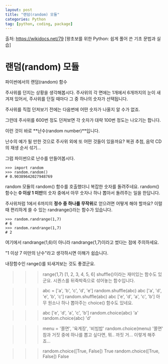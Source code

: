 ```yaml
---
layout: post
title: "랜덤(random) 모듈"
categories: Python
tag: [python, coding, package]
---
```


출처: https://wikidocs.net/79 [왕초보를 위한 Python: 쉽게 풀어 쓴 기초 문법과 실습]

# 랜덤(random) 모듈
파이썬에서의 랜덤(random) 함수

주사위를 던지는 상황을 생각해봅시다. 주사위의 각 면에는 1개에서 6개까지의 눈이 새겨져 있어서, 주사위를 던질 때마다 그 중 하나의 숫자가 선택됩니다.

주사위를 직접 던져보기 전에는 다음번에 어떤 숫자가 나올지 알 수가 없죠.

그런데 주사위를 600번 정도 던져보면 각 숫자가 대략 100번 정도는 나오기는 합니다.

이런 것이 바로 **난수(random number)**입니다.

난수의 예가 될 만한 것으로 주사위 외에 또 어떤 것들이 있을까요? 복권 추첨, 음악 CD의 재생 순서 섞기...

그럼 파이썬으로 난수를 만들어봅시다.

```
>>> import random
>>> random.random()
# 0.90389642027948769
```
random 모듈의 random() 함수를 호출했더니 복잡한 숫자를 돌려주네요. random() 함수는 **0 이상 1 미만**의 숫자 중에서 아무 숫자나 하나 뽑아서 돌려주는 일을 한답니다.

주사위처럼 1에서 6까지의 **정수 중 하나를 무작위**로 얻으려면 어떻게 해야 할까요? 이럴 때 편리하게 쓸 수 있는 randrange()라는 함수가 있습니다.

```
>>> random.randrange(1,7)
# 6
>>> random.randrange(1,7)
# 2
```
여기에서 randrange(1,6)이 아니라 randrange(1,7)이라고 썼다는 점에 주의하세요.

"1 이상 7 미만의 난수"라고 생각하시면 이해가 쉽습니다.

내장함수인 range()를 되새겨보는 것도 좋겠군요.

>>> range(1,7)
[1, 2, 3, 4, 5, 6]
shuffle()이라는 재미있는 함수도 있군요. 시퀀스를 뒤죽박죽으로 섞어놓는 함수입니다.

>>> abc = ['a', 'b', 'c', 'd', 'e']
>>> random.shuffle(abc)
>>> abc
['a', 'd', 'e', 'b', 'c']
>>> random.shuffle(abc)
>>> abc
['e', 'd', 'a', 'c', 'b']
아무 원소나 하나 뽑아주는 choice() 함수도 있네요.

>>> abc
['e', 'd', 'a', 'c', 'b']
>>> random.choice(abc)
'a'
>>> random.choice(abc)
'd'

>>> menu = '쫄면', '육계장', '비빔밥'
>>> random.choice(menu)
'쫄면'
참과 거짓 중에 하나를 뽑고 싶다면, 뭐.. 까짓 거... 이렇게 해주죠...

>>> random.choice([True, False])
True
>>> random.choice([True, False])
False